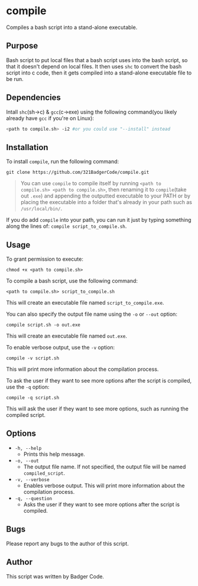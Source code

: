 <!--Badger-->
# compile

Compiles a bash script into a stand-alone executable.

## Purpose

Bash script to put local files that a bash script uses into the bash script, so that it doesn't depend on local files. It then uses `shc` to convert the bash script into c code, then it gets compiled into a stand-alone executable file to be run.

## Dependencies

Intall `shc`(sh->c) & `gcc`(c->exe) using the following command(you likely already have `gcc` if you're on Linux):

```sh
<path to compile.sh> -i2 #or you could use "--install" instead
```

## Installation

To install `compile`, run the following command:

```
git clone https://github.com/321BadgerCode/compile.git
```

> You can use `compile` to compile itself by running `<path to compile.sh> <path to compile.sh>`, then renaming it to `compile`(take out `.exe`) and appending the outputted executable to your PATH or by placing the executable into a folder that's already in your path such as `/usr/local/bin/`.

If you do add `compile` into your path, you can run it just by typing something along the lines of: `compile script_to_compile.sh`.

## Usage

To grant permission to execute:

```
chmod +x <path to compile.sh>
```

To compile a bash script, use the following command:

```
<path to compile.sh> script_to_compile.sh
```

This will create an executable file named `script_to_compile.exe`.

You can also specify the output file name using the `-o` or `--out` option:

```
compile script.sh -o out.exe
```

This will create an executable file named `out.exe`.

To enable verbose output, use the `-v` option:

```
compile -v script.sh
```

This will print more information about the compilation process.

To ask the user if they want to see more options after the script is compiled, use the `-q` option:

```
compile -q script.sh
```

This will ask the user if they want to see more options, such as running the compiled script.

## Options

* `-h, --help`
    * Prints this help message.
* `-o, --out`
    * The output file name. If not specified, the output file will be named `compiled_script`.
* `-v, --verbose`
    * Enables verbose output. This will print more information about the compilation process.
* `-q, --question`
    * Asks the user if they want to see more options after the script is compiled.

## Bugs

Please report any bugs to the author of this script.

## Author

This script was written by Badger Code.

